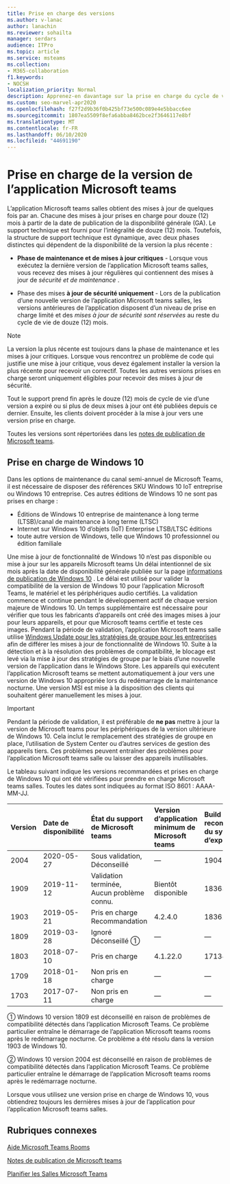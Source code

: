 ```yaml
---
title: Prise en charge des versions
ms.author: v-lanac
author: lanachin
ms.reviewer: sohailta
manager: serdars
audience: ITPro
ms.topic: article
ms.service: msteams
ms.collection:
- M365-collaboration
f1.keywords:
- NOCSH
localization_priority: Normal
description: Apprenez-en davantage sur la prise en charge du cycle de vie des salles de Microsoft Teams, y compris la structure de support dynamique et ses phases.
ms.custom: seo-marvel-apr2020
ms.openlocfilehash: f27f2d9b36f0b425bf73e500c089e4e5bbacc6ee
ms.sourcegitcommit: 1807ea5509f8efa6abba8462bce2f3646117e8bf
ms.translationtype: MT
ms.contentlocale: fr-FR
ms.lasthandoff: 06/10/2020
ms.locfileid: "44691190"
---
```

# <a name="microsoft-teams-rooms-app-version-support"></a>Prise en charge de la version de l’application Microsoft teams
 
L’application Microsoft teams salles obtient des mises à jour de quelques fois par an. Chacune des mises à jour prises en charge pour douze (12) mois à partir de la date de publication de la disponibilité générale (GA). Le support technique est fourni pour l’intégralité de douze (12) mois. Toutefois, la structure de support technique est dynamique, avec deux phases distinctes qui dépendent de la disponibilité de la version la plus récente :

- **Phase de maintenance et de mises à jour critiques** \- Lorsque vous exécutez la dernière version de l’application Microsoft teams salles, vous recevez des mises à jour régulières qui contiennent des mises à jour de *sécurité et de maintenance* .

- Phase des mises **à jour de sécurité uniquement** \- Lors de la publication d’une nouvelle version de l’application Microsoft teams salles, les versions antérieures de l’application disposent d’un niveau de prise en charge limité et des *mises à jour de sécurité sont réservées* au reste du cycle de vie de douze (12) mois.

> [!NOTE]
> La version la plus récente est toujours dans la phase de maintenance et les mises à jour critiques. Lorsque vous rencontrez un problème de code qui justifie une mise à jour critique, vous devez également installer la version la plus récente pour recevoir un correctif. Toutes les autres versions prises en charge seront uniquement éligibles pour recevoir des mises à jour de sécurité.

Tout le support prend fin après le douze (12) mois de cycle de vie d’une version a expiré ou si plus de deux mises à jour ont été publiées depuis ce dernier. Ensuite, les clients doivent procéder à la mise à jour vers une version prise en charge.

Toutes les versions sont répertoriées dans les [notes de publication de Microsoft teams](rooms-release-note.md).

## <a name="windows-10-release-support"></a>Prise en charge de Windows 10

Dans les options de maintenance du canal semi-annuel de Microsoft Teams, il est nécessaire de disposer des références SKU Windows 10 IoT entreprise ou Windows 10 entreprise. Ces autres éditions de Windows 10 ne sont pas prises en charge :

- Éditions de Windows 10 entreprise de maintenance à long terme (LTSB)/canal de maintenance à long terme (LTSC)
- Internet sur Windows 10 d’objets (IoT) Enterprise LTSB/LTSC éditions
- toute autre version de Windows, telle que Windows 10 professionnel ou édition familiale

Une mise à jour de fonctionnalité de Windows 10 n’est pas disponible ou mise à jour sur les appareils Microsoft teams Un délai intentionnel de six mois après la date de disponibilité générale publiée sur la page [informations de publication de Windows 10](https://docs.microsoft.com/windows/release-information/) . Le délai est utilisé pour valider la compatibilité de la version de Windows 10 pour l’application Microsoft Teams, le matériel et les périphériques audio certifiés. La validation commence et continue pendant le développement actif de chaque version majeure de Windows 10. Un temps supplémentaire est nécessaire pour vérifier que tous les fabricants d’appareils ont créé des images mises à jour pour leurs appareils, et pour que Microsoft teams certifie et teste ces images. Pendant la période de validation, l’application Microsoft teams salle utilise [Windows Update pour les stratégies de groupe pour les entreprises](https://docs.microsoft.com/windows/deployment/update/waas-manage-updates-wufb) afin de différer les mises à jour de fonctionnalité de Windows 10. Suite à la détection et à la résolution des problèmes de compatibilité, le blocage est levé via la mise à jour des stratégies de groupe par le biais d’une nouvelle version de l’application dans le Windows Store. Les appareils qui exécutent l’application Microsoft teams se mettent automatiquement à jour vers une version de Windows 10 appropriée lors du redémarrage de la maintenance nocturne. Une version MSI est mise à la disposition des clients qui souhaitent gérer manuellement les mises à jour.  

> [!IMPORTANT]
> Pendant la période de validation, il est préférable de **ne pas** mettre à jour la version de Microsoft teams pour les périphériques de la version ultérieure de Windows 10. Cela inclut le remplacement des stratégies de groupe en place, l’utilisation de System Center ou d’autres services de gestion des appareils tiers. Ces problèmes peuvent entraîner des problèmes pour l’application Microsoft teams salle ou laisser des appareils inutilisables.  

Le tableau suivant indique les versions recommandées et prises en charge de Windows 10 qui ont été vérifiées pour prendre en charge Microsoft teams salles. Toutes les dates sont indiquées au format ISO 8601 : AAAA-MM-JJ.

|Version  |Date de disponibilité   |État du support de Microsoft teams   |Version d’application minimum de Microsoft teams | Build recommandée du système d’exploitation  |
|:---  |:---       |:---                                  |:---     |:---     |
| 2004 |2020-05-27 |Sous validation, <br/>Déconseillé|&#x2014; |19041,264 |
| 1909 |2019-11-12 |Validation terminée, <br/>Aucun problème connu.|Bientôt disponible |18363,418  |
| 1903 |2019-05-21 |Pris en charge <br/>Recommandation  |4.2.4.0 |18362,356 |
| 1809 |2019-03-28 |Ignoré <br/>Déconseillé &#x2780;|&#x2014; |&#x2014; |
| 1803 |2018-07-10 |Pris en charge                             |4.1.22.0 |17134,191|
| 1709 |2018-01-18 |Non pris en charge                         |&#x2014; |&#x2014; |
| 1703 |2017-07-11 |Non pris en charge                         |&#x2014; |&#x2014; |

&#x2780; Windows 10 version 1809 est déconseillé en raison de problèmes de compatibilité détectés dans l’application Microsoft Teams. Ce problème particulier entraîne le démarrage de l’application Microsoft teams rooms après le redémarrage nocturne. Ce problème a été résolu dans la version 1903 de Windows 10.  

&#x2781; Windows 10 version 2004 est déconseillé en raison de problèmes de compatibilité détectés dans l’application Microsoft Teams. Ce problème particulier entraîne le démarrage de l’application Microsoft teams rooms après le redémarrage nocturne. 

Lorsque vous utilisez une version prise en charge de Windows 10, vous obtiendrez toujours les dernières mises à jour de l’application pour l’application Microsoft teams salles.  

## <a name="related-topics"></a>Rubriques connexes

[Aide Microsoft Teams Rooms](https://support.office.com/article/Skype-Room-Systems-version-2-help-e667f40e-5aab-40c1-bd68-611fe0002ba2)

[Notes de publication de Microsoft teams](rooms-release-note.md)

[Planifier les Salles Microsoft Teams](rooms-plan.md)
